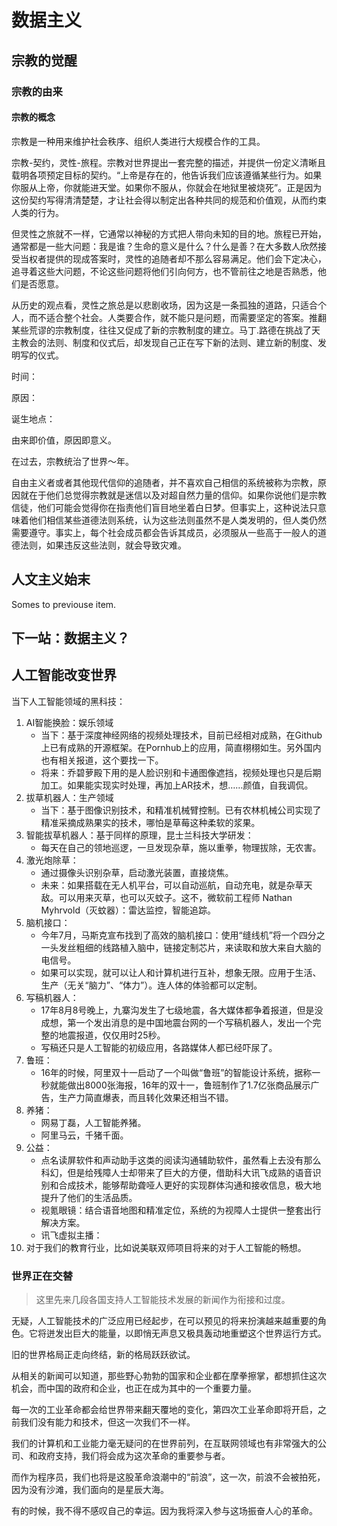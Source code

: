 # 数据主义

## 宗教的觉醒

### 宗教的由来

#### 宗教的概念

宗教是一种用来维护社会秩序、组织人类进行大规模合作的工具。

宗教-契约，灵性-旅程。宗教对世界提出一套完整的描述，并提供一份定义清晰且载明各项预定目标的契约。“上帝是存在的，他告诉我们应该遵循某些行为。如果你服从上帝，你就能进天堂。如果你不服从，你就会在地狱里被烧死”。正是因为这份契约写得清清楚楚，才让社会得以制定出各种共同的规范和价值观，从而约束人类的行为。

但灵性之旅就不一样，它通常以神秘的方式把人带向未知的目的地。旅程已开始，通常都是一些大问题：我是谁？生命的意义是什么？什么是善？在大多数人欣然接受当权者提供的现成答案时，灵性的追随者却不那么容易满足。他们会下定决心，追寻着这些大问题，不论这些问题将他们引向何方，也不管前往之地是否熟悉，他们是否愿意。

从历史的观点看，灵性之旅总是以悲剧收场，因为这是一条孤独的道路，只适合个人，而不适合整个社会。人类要合作，就不能只是问题，而需要坚定的答案。推翻某些荒谬的宗教制度，往往又促成了新的宗教制度的建立。马丁.路德在挑战了天主教会的法则、制度和仪式后，却发现自己正在写下新的法则、建立新的制度、发明写的仪式。



时间：

原因：

诞生地点：

由来即价值，原因即意义。

在过去，宗教统治了世界～年。

自由主义者或者其他现代信仰的追随者，并不喜欢自己相信的系统被称为宗教，原因就在于他们总觉得宗教就是迷信以及对超自然力量的信仰。如果你说他们是宗教信徒，他们可能会觉得你在指责他们盲目地坐着白日梦。但事实上，这种说法只意味着他们相信某些道德法则系统，认为这些法则虽然不是人类发明的，但人类仍然需要遵守。事实上，每个社会成员都会告诉其成员，必须服从一些高于一般人的道德法则，如果违反这些法则，就会导致灾难。

## 人文主义始末

Somes to previouse item.

## 下一站：数据主义？



## 人工智能改变世界

当下人工智能领域的黑科技：

1. AI智能换脸：娱乐领域
   * 当下：基于深度神经网络的视频处理技术，目前已经相对成熟，在Github上已有成熟的开源框架。在Pornhub上的应用，简直栩栩如生。另外国内也有相关报道，这个要找一下。
   * 将来：乔碧萝殿下用的是人脸识别和卡通图像遮挡，视频处理也只是后期加工。如果能实现实时处理，再加上AR技术，想……颜值，自我调侃。
2. 拔草机器人：生产领域
   * 当下：基于图像识别技术，和精准机械臂控制。已有农林机械公司实现了精准采摘成熟果实的技术，哪怕是草莓这种柔软的浆果。
3. 智能拔草机器人：基于同样的原理，昆士兰科技大学研发：
   * 每天在自己的领地巡逻，一旦发现杂草，施以重拳，物理拔除，无农害。
4. 激光炮除草：
   * 通过摄像头识别杂草，启动激光装置，直接烧焦。
   * 未来：如果搭载在无人机平台，可以自动巡航，自动充电，就是杂草天敌。可以用来灭草，也可以灭蚊子。这不，微软前工程师 Nathan Myhrvold（灭蚊器）：雷达监控，智能追踪。
5. 脑机接口：
   * 今年7月，马斯克宣布找到了高效的脑机接口：使用“缝线机”将一个四分之一头发丝粗细的线路植入脑中，链接定制芯片，来读取和放大来自大脑的电信号。
   * 如果可以实现，就可以让人和计算机进行互补，想象无限。应用于生活、生产（无关“脑力”、“体力”）。连人体的体验都可以定制。
6. 写稿机器人：
   * 17年8月8号晚上，九寨沟发生了七级地震，各大媒体都争着报道，但是没成想，第一个发出消息的是中国地震台网的一个写稿机器人，发出一个完整的地震报道，仅仅用时25秒。
   * 写稿还只是人工智能的初级应用，各路媒体人都已经吓尿了。
7. 鲁班：
   * 16年的时候，阿里双十一启动了一个叫做“鲁班”的智能设计系统，据称一秒就能做出8000张海报，16年的双十一，鲁班制作了1.7亿张商品展示广告，生产力简直爆表，而且转化效果还相当不错。
8. 养猪：
   * 网易丁磊，人工智能养猪。
   * 阿里马云，千猪千面。
9. 公益：
   * 点名读屏软件和声动助手这类的阅读沟通辅助软件，虽然看上去没有那么科幻，但是给残障人士却带来了巨大的方便，借助科大讯飞成熟的语音识别和合成技术，能够帮助聋哑人更好的实现群体沟通和接收信息，极大地提升了他们的生活品质。
   * 视氪眼镜：结合语音地图和精准定位，系统的为视障人士提供一整套出行解决方案。
   * 讯飞虚拟主播：
10. 对于我们的教育行业，比如说美联双师项目将来的对于人工智能的畅想。

### 世界正在交替

> 这里先来几段各国支持人工智能技术发展的新闻作为衔接和过度。

无疑，人工智能技术的广泛应用已经起步，在可以预见的将来扮演越来越重要的角色。它将迸发出巨大的能量，以即悄无声息又极具轰动地重塑这个世界运行方式。

旧的世界格局正走向终结，新的格局跃跃欲试。

从相关的新闻可以知道，那些野心勃勃的国家和企业都在摩拳擦掌，都想抓住这次机会，而中国的政府和企业，也正在成为其中的一个重要力量。

每一次的工业革命都会给世界带来翻天覆地的变化，第四次工业革命即将开启，之前我们没有能力和技术，但这一次我们不一样。

我们的计算机和工业能力毫无疑问的在世界前列，在互联网领域也有非常强大的公司、和政府支持，我们将会成为这次革命的重要参与者。

而作为程序员，我们也将是这股革命浪潮中的“前浪”，这一次，前浪不会被拍死，因为没有沙滩，我们面向的是星辰大海。

有的时候，我不得不感叹自己的幸运。因为我将深入参与这场振奋人心的革命。


